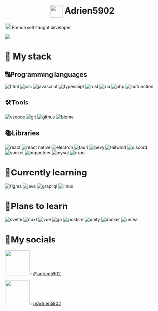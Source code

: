 <h1 align="center">
    <img width="40" align="center" src="https://github.com/Adrien5902/Adrien5902/assets/81705101/0a3614d4-02ed-41d4-9a8e-839012fe9ca4">
    <span>Adrien5902</span>
</h1>

<img width=18 src="https://upload.wikimedia.org/wikipedia/en/thumb/c/c3/Flag_of_France.svg/255px-Flag_of_France.svg.png"> French self-taught developer

<img src="Banner.png">

# 🚀 My stack

## 🔠Programming languages

![html](https://img.shields.io/badge/html-s?style=for-the-badge&logo=html5&logoColor=orange&color=333)
![css](https://img.shields.io/badge/css-s?style=for-the-badge&logo=data%3Aimage%2Fpng%3Bbase64%2CiVBORw0KGgoAAAANSUhEUgAAACAAAAAgCAYAAABzenr0AAAAAXNSR0IArs4c6QAAAARnQU1BAACxjwv8YQUAAAAJcEhZcwAADsEAAA7BAbiRa%2B0AAAVDSURBVFhH7Vd7bFNVGP%2B1t%2B1ty9a13UbHxujYQ3RsbA4Gm8lgKqALYMJDDQQjwSCBBCHRPxT%2FUROUYHwloqKCgG5B%2BANUQMGZIA4YczhgELoHbOvYo7bb2Kvr495ev3PufITB1MSMmPBLzs2955x%2B3%2B%2F7ne98p0fz7PQdCsYO%2FdTOUnvv43NrD7MOLXuMIaKpzaX2DQW%2BmXWMtQI3Y%2BFYK3AzNt1pArPuNIHoO01gzHfBCNwlcJfAXQL%2FMwKjHVts7O%2FGb4F%2FdBqGemQErsnDX4AxVYDBLnCjSgTwu8KQh1QzuhgNTGl6aFho1BVokxDqpEkELTQw5%2Big1Wv%2BIDQ6AZoXaJWQsTgOBSVpsNqj0Nfjx5mjDaj%2F2gdxvAA5qKB4XTruzZ0IhSxdrnbj5Par0McICHok5K9JRt7sVIhGPZrrPCjf4ULYH4FgIOPMxWgEAtclFG5wYuWGBxFlMQ%2F3An03BrFrWzlOv%2BHG%2BqNFKC7JHR6hwIjF4X2V2LWiCk98OA1LVxfBYNANjwLVFS5sf%2FoEESQ9SKXb5oAiKxBo0vxl93Pn%2FsEArlxoQTAQhsU6Dg8vzUbGSjsKijP5%2FLpaNxout0Kj0aBofhbSFllRvCCbO29ze3H%2BbAOfl1d4D7KWOBDyqUt6WwKRMBAzWYQtjv2LAi6da8L63P3cCYM9PhqpebFcWkmSUfpWBfZsPQmf5wZCQQnOXBsstig%2B98SRWmwp%2BBbNjZ3o7%2FPDlmCG3KfmxZ%2FajIACrU7DI2LwDwZhgwHfH7iI%2Bkvt6OrsJ0cyX3edTsDsJVNQ9sLP2Dx%2FP0RK0HHxBkRk1Ul2vhNn5jThtUcOwZIuUg7IMFOiMgjTExe9wt9ugiIpEGN0mLM4E0azAS1XPThf2gpf2yBqd3egubwHQX0IeXNTEBVtQuqURMx4zAlNjIRLuzsx0BHC1JIEOBJt1OyYtSAd1gw9ao%2B1I9wrQ2tUA%2Ft3dYAgxgqInmHg7YYriC%2Fe%2BRFtLV4%2BluSMx4p1D2FVWSHCngjKtp3ieaNEFMTGW1CybCY2fDIXgkkDJazm%2FugKWP%2BiQKMH1aVuvmh%2BlwS5NwIxUcC1gz04fbweAXEQEybZYTKLmJBsx5X2ZtSVdqPiowZ0G7sRn2RBDOUEU8Q70IWGr3zQUzCjKsCXX1WKRzEECdNXJeGpL%2FNRsu0%2B2DNMyH8%2BCc4iK8rW1ODAxxWI0DyjyYCU7DjkrHUgZ2MCftp6DR%2B8eBwDfUPcVnJ6HMJ9qgK3T0LyLksRMqgmksVmJvcKbb9pyMxJwXUmO%2F36ydVzMDgQwKsdB9Dzq5%2FXAVblrLHj8PibRRBFPXbGH0PVnlZIYYnb4hOGwRRg16UR0JLx3sYgur3qcFbeZLzfuBwZmRP5d4e7C%2FVVHsiU6awuPPf2o1i5aTYEQQu%2FP4iLFa2cmJ7qwJJnHsBLhxYSqWhOsMnlhd7Oxe9nT3ZXGwGNoEGE6vt3%2B35Bb88ADBRJSloC9Hod2lt9OPJZDep2duFU%2BWUuu5PGJqaMRzgk0b6%2FgIufevDDwRoEhkIYn2DjxJk41RV1qPq8BaZJXPxKVooX0Au%2FKI4ArT87TJzzrMib56RIzfB29KLyYBPtAIrOKkDqj2DmqmSkTXWQGgpc1W2o2dsB0UFnQaeErOUOZBUmE3GBzgIvKve2qCVYPQsW8ieRYBfFLez9VghT1Qo0SIjQ2rG8NU3V8a3ElpKdhuzACvkiPF8NSVoYHRQdtwwEvTKCbrXs6qz02xQdqcs%2FX6Yb8uvD0zgJpsRGagXU1Pr73%2BP36%2Fm75PwIAPwGHNEGjH2O14YAAAAASUVORK5CYII%3D&logoColor=663399&color=333)
![javascript](https://img.shields.io/badge/javascript-d?style=for-the-badge&logo=javascript&color=333)
![typescript](https://img.shields.io/badge/typescript-d?style=for-the-badge&logo=typescript&color=333)
![rust](https://img.shields.io/badge/rust-d?style=for-the-badge&logo=rust&logoColor=orange&color=333)
![lua](https://img.shields.io/badge/lua-s?style=for-the-badge&logo=lua&logoColor=blue&color=333)
![php](https://img.shields.io/badge/php-s?style=for-the-badge&logo=php&color=333)
![mcfunction](https://img.shields.io/badge/mcfunction-s?style=for-the-badge&logo=data%3Aimage%2Fwebp%3Bbase64%2CUklGRkgBAABXRUJQVlA4TDsBAAAv%2F8A%2FAEfBJgCANLjb6Sf9C1CDKjBfDQVt20hru%2BnlD%2B0gHI4pahvJmdm%2B%2FBHe%2FxD0%2BQ9gqEOFdMwVB3CJJ1PE94egB23Sn8aBaBp6gEmL4nXHDISI3sGNPhIHvSQtcUZZFOdR5wJBiIJnkNuIKyzFMrAMatr803iDwoHbSIq0zIzHTP9%2FZUt1TD3qjuj%2FBCzZ%2F%2Bx%2F9v%2BHZpEBjghGAYtboQlgjyAJoL7LxD5gjqA%2BoLkVrgWYIogFqOw%2F9h%2BfZb4AbEtAswDUW3E8Ac4SQDGAx3eZ%2FQGwCQGNAu5vBWRkAeryoWT%2FfcxNE3oPwST08rk0OPQ2gi30er901o3s2H%2FsP57N5Qwoj8XiBLh4L6t3gPpYpEtAYf99ZE0C%2BgpBAvrJ%2FbI50W8RzIleP5dWa3pBEKWX%2B4X9z%2F7n2gIA&color=333)

## 🛠️Tools
![vscode](https://img.shields.io/badge/vscode-s?style=for-the-badge&logo=data%3Aimage%2Fpng%3Bbase64%2CiVBORw0KGgoAAAANSUhEUgAAAEAAAAA%2FCAYAAABQHc7KAAAAAXNSR0IArs4c6QAAAARnQU1BAACxjwv8YQUAAAAJcEhZcwAADsMAAA7DAcdvqGQAAAn%2BSURBVHhe1ZoLcFRXGcfP4%2B4jm8eGAqHUIkK7kILloVMHOsirMoLVVjM6tWUQouJAxwJNkCkQ6WBJEEtegDQgCFplyiC1lupAShoSpBbxEZ4iW%2B2o7fShwAby2Md9%2BD93D4GQzWbv3U02%2BTGb2fvdu%2Bz9%2Fuf7vvOds5eSAcawDW99LNfJNnlcyqNZnowIZfwQ5Uplw6LRTfISSwwoAdxrj42juvqKrmu%2BiG6Q%2FCFeMnhQDrygYcL4QcqUqsbCe%2F4oL0%2BIASOAu6RxKtHCB4muDRfHumEQj8LJuBHDCGPMvIYyphHKX0NUVDZ%2B894G09gDA0IA95r6LxJd3UcMPVuaiIGXC46PH5FHFM7N4w4oE2LURoXwHZbWmPR7Adwlx75B1MhuOK9Ik0lcAW4QFeI4akQF9Q471FCQrckzHfRrAdxr3ihGyG%2BG89Jyk4QEuAGlEIKfwquKubIOHps%2FPCTP9F8B3Gvry4gWWU2Q67GwJMANhBCUn6Wcb%2BHuzH31T9zV1u8E8Kxu4DrVapDz3%2B7OecGtAnAIYAkzIpTzTHF83eIne5fM5055dLV9P9HUJ6QpLgocyfNmdswCljD0PPy938Ynewf32oahWvu13xJN%2B7I0JYztMNa1T%2FULAdzfPz6K6JGjGPmZ0eC2hvVPRDHwL%2B0CuEsaJhE1VIfRmCBNlkmmkKVVALS2s4gaPgrnR0lTn5M2AdDgFKDSv4ZiNFia0kK3AvgqTuePqb7glYcpBQ3OEnR3BzDyHmlKCrs1QNBFAF%2FVhUxfedM%2BQ41c0MPBt3wVZ6bLUykBDc4aOP4CRj5l0ZeyGuCrvjDMiAQPG2r4cdwgRYjm4%2F1RCFIsL0kK9%2Bq6KnR3pbFaW8uIYTc9p3HapZ7pEA8jPRYOHzQ0dbw03STaOf2KKM6l%2FhXj%2FyetCeMpbXLorVd2Y5pbkFzA3kSnTPW6nOX5dw%2Bdb%2Bj63dJsDUpbzQjwVZ6damiR%2BpjOC6Axzn%2BVREJvQqhp0poQaHC8euvl36TSecL4uypT5j7y8PR1IgKk1RYMxW4ewvwI8tLcaIiHoas%2BQwvXISVWSFNcMp49MRxRdRjOz0uN8whYptQS7pyql82q85%2FzZ0SN9mEY9RfhfLY87hlddyIaKn2b%2F%2FoSasYd0toFFLt8I9yOBkedIk3JgbU94UopH%2FTxecEN0981bSnQVKTA2ehbC0RT4jESDp5ASkyV1g7cJY2fgaiiu7tPmpKD8Q8JdzwaLJtd0rrKl4IKehOGcCqg3HHYTiQhJfKREvVIiaekSXR3c4lmptRd0pQEZsg3wvkHg6UzX5XGlGJ6PfYn7zn15o%2F2IB2wDLURV2KW4I49Hwaa%2FxAMh7YwYrjlGfuIkGe8griznwmueyAirZ2YvvuS19C1c3jZngU6DTvyugqjujzeRkS3QARV1UigpYW0qSphOLYNY1cw8k8GS2ftl5aYpEKATo2Qf%2BXkFZQ7S4QzloFoDs7I4Jxskut2m9vW1mU0Q%2F4kYc5pPTmfKjoJIPAXTyxFOC9BCFouNsJhCvG8WZkkLyuLcLwXQiSEEJ0rLxhOz6xg6Yy%2FSWuv00UAgb940g7qcH4NodguTZYw4HSG20XyEA0ZitKzCJRdR6FbhCr%2FZGj9VFvfaZeYAgj8T094mTLHwyhElltfgRDBoXAyBCJ446UE401UcX4WIf8zaelTuhVAgHSopw73Q8jLd6TJEmLgzZTI9JChSAtRGIUwJmbIO%2FYSp2d6%2B4YZp6PGvieuAAIsfs5QrjyE10lbxVHiQRQMQzS4RUoQiirvWIKQLwyuf%2FC6vCQt9CiAwF804Z3AlebtaihsjqgdbqSEmCXuzB30YrBs1g55Kq0kJEDuyiMLwu1tNYErV0moPZiECPhCfNbF6XL0HLt81Rez5Km00aMAucWHi4gW%2BTk19AzhwbWrARJsbbMtgsAwdLGW%2BBYJtx3HUnyiNKeFuALkFh8pw2qu3By6W7gWaCZt11uihSwJ0HVOwlL8OJbkhdLU58T0IKfMz9jlt3dgQdPt73MipzNR2T3I6aSBkCiyO6nTU3TpqbGt0tojKW%2BFBTnPHMtkl%2F9xgGjdOy8QKdDa0kpaEA1Jr8vxPYaqfkcPtTYgJe6X1j6hkwDeVXV5LNz2O%2BR8QSJeCRHa29rNumDoSatAiKZ%2BGinxe1%2F56YXS2Ot0CJC7qm40VcO1CHtL2%2BBChFAwKESABzQgzfbRtRxDC%2B%2FFLLF9zNZLYsurVzEF8K6snUzU0BsoeLYqMuX8WntEW0AU5xTk8jlpto9ICU1daoRaRErE3qhNESz3e6%2FPoLr6OpQfKW3WYMpfDPTyLZVf%2BOXbxRP%2FTp0ZcyhT3pRnk8AU4QEzJSpOz5fGlMOQ75Vw3vrvc2IK5I5dusszo%2FlHc85IK7m07L4PEAlzsaQ%2BZF6TLLqWa6iRX%2FjKm7aO2XYp%2BZ2m2xCPUf0J3sjDBKGsBc4vDpTPXXxt4ww0BJ3xP%2F3J63zoyAJEwl7L%2F3csROOkRr5rBFvqkRIdG63Jll0BI66s5YQrBxK%2BUcbPGA7X9MDmz%2B%2BSlphcXHiH6l85uZAqyvMpiYRoSkxBSpzALPG4sDgU1uWxN6uYd8aea6I5gfd%2FjHBb2u3cL5zAiBoO97LmH860tILDDa9CZd8Ur6%2BwRHTDtHKwN2uTk6gn0QjZq1%2B3b4qi9V1P9Mi6LjdKWRuipAijbnsFhxwuROu7k%2BidH3i0D8Ut8T8PzXaNwv12%2BwNNXG4XQIDFzzJEQrXIOxPGzxvcWdj8%2FOdORQ32Qf5%2ByVBD%2ByBCSlaBYmU5JNtNGLOZYrEEEOSurP0KeoKlGPkmTHEbmzfNvipPJQ3SYRoiQTwccac02cYUIAcC2K0x3QnQ2%2Fiqzo9D4%2FUKippPmmyRCgG6LIb6Av%2BK8RdQUMVeI6bg9JIWAQT%2Bogn%2FoS7PHDRMtdKUFtImgMC%2FLD9AXZmPYP3wEsJRWvsSmoo2LTVgmqw2tMgyK71CCmpAe1oj4Fb8xZOWo3V%2Bti8jgVIW6DcCCNA6%2F4AqTjH9pqhljAOERupt61cCCPxFE2tQGB%2BDCL32GyFlvIUpzg3Dp927sd%2FUgNvxVZyZjZqwHw3TEGnqgtUaAMcDaBv3Mu7Y2rBo9D9Nm3mmn4LWeTJWf7%2BGCDEXO4kJIJ5xFA9csJ%2BixmxrLLznX%2FKESb8WQAARRhMt8jK6xi7bdfEFMB3%2FL9Yyu5BS2xsXjYo%2BWXYb%2FV4AwZgtF4cY4TbxFGunDduYAuA9qvsHcHwnilxN46LR78szMRkQAgh8lecyxU90WEgViF5BtAsKhwBYDZo%2F00Udfw%2BO12Am2dm48BMfyY%2FGZcAIIBj3qsEi%2FqYaqqmLxXFOhoNkuBzwgv%2Bbcr6dcueuhoUjL5sXJ8iAEuAGU3ZcLOHUWM4YbUNlr6YO956GBSNsLNkJ%2BT%2BNwOkqcVZTZgAAAABJRU5ErkJggg%3D%3D&color=333)
![git](https://img.shields.io/badge/git-s?style=for-the-badge&logo=git&color=333)
![github](https://img.shields.io/badge/github-s?style=for-the-badge&logo=github&color=333)
![biome](https://img.shields.io/badge/biome.js-s?style=for-the-badge&logo=biome&color=333)

## 📚Libraries
![react](https://img.shields.io/badge/react-s?style=for-the-badge&logo=react&color=333)
![react native](https://img.shields.io/badge/react%20native-s?style=for-the-badge&logo=createreactapp&color=333)
![electron](https://img.shields.io/badge/electron%20js-s?style=for-the-badge&logo=electron&color=333)
![tauri](https://img.shields.io/badge/tauri-s?style=for-the-badge&logo=tauri&color=333)
![bevy](https://img.shields.io/badge/bevy-s?style=for-the-badge&logo=bevy&color=333)
![tailwind](https://img.shields.io/badge/tailwind%20css-s?style=for-the-badge&logo=tailwindcss&color=333)
![discord](https://img.shields.io/badge/discord.js-s?style=for-the-badge&logo=discord&color=333)
![socket](https://img.shields.io/badge/socket.io-s?style=for-the-badge&logo=socket.io&color=333)
![puppeteer](https://img.shields.io/badge/puppeteer-s?style=for-the-badge&logo=puppeteer&color=333)
![mysql](https://img.shields.io/badge/mysql-s?style=for-the-badge&logo=mysql&color=333)
![expo](https://img.shields.io/badge/expo-s?style=for-the-badge&logo=expo&color=333)


# 📖Currently learning
![figma](https://img.shields.io/badge/figma-s?style=for-the-badge&logo=figma&color=333)
![java](https://img.shields.io/badge/java-s?style=for-the-badge&logo=data%3Aimage%2Fpng%3Bbase64%2CiVBORw0KGgoAAAANSUhEUgAAAEAAAABACAYAAACqaXHeAAAAAXNSR0IArs4c6QAAAARnQU1BAACxjwv8YQUAAAAJcEhZcwAADsQAAA7EAZUrDhsAAAm3SURBVHhe1ZsLrF1FFYb3rRRU5FEUgYIiBfERBOQlBHxQQoPhJSIJGkCMiKEt2DaWmArhLUihVKHGVAOEghFQYgABjdwIUhWCCOWhgoBCsSCKVirPlsv3zexpzzncc8859%2B7ZPfzNn9mzz757Zq2ZWbPWmt2iH%2FHYvJ0mws%2BX1awYV5b9huXwMJSwdazmQ78q4GW4CfxEqGVEvypgAG4EPxJqGdGvCpgA3wdVQlb0qwL2gO%2BCz4daRvSrAr5Uln8ty2zoOwVg%2BQ%2BkOAy%2BAu%2FxXk70lQIQfkuKuVAjeBe8F2ZF3ygA4den%2BD78ULhRFAsnzbrPWZAVfaEAhH8bxUJ4ULhRFL%2BCV8fLvHCqrVUg%2FMYUP4CfCzeK4hk4hdFfEqt5sVZnAMLr6v4UJuGd8ie2E57n14GVDtpaUwCC7E5xM5wcbhTFEJyF8NfG6hrw7GbwYC73hJUqYK0sAYQ5gmIB3DTcKIpVcCbCXxyrETy3OcWXoTPlKriYZ1ZSVobaFYBQsynOgePDjaJ4AU5HsMtiNTzzVorj4TR4IzyL3%2F9LWTlqUwBCrUNxPpwZbkT8Gx6HcD%2BL1fDcLhTfgbvCaY2KyYFaFIBQ61J8DzqdE%2F4Oj0bA38RqeO4oikug2%2BIR%2FHa993OiLiM4DzYK%2FzA8pEX46RRXQCPA4%2BsQXmSfAQg2i%2BLCWAswwDkUAR%2BK1fDMZyl0fFwml%2FJbo7KyIusMQLCdKE6NtYB%2FwaNahE%2F%2Bv8Jr6C6CtSH3EjgJ6uklzEH4O8vrBEd7UrwsfgcfjJf1IJsCGNmJFJ%2BOtYBB2GTReUZjp4OT8DAK0iGqDTlnwPthcnTElQjX6sRsAbeNlwEug1qRUwFvh%2Bn9L8L74mUTDIHXi5cBOzIrkoNUC3Iq4D8wjbiurqnuVugI%2FS9eBpgL1N%2BvDTkV8Bh8Ol4WOkIbxss1YEn8g8LMT4KzYUa8rAfZFIBw%2F6TQ8AkVsF28fAN%2BWJYJnggdUl5nR84ZIBTupXhZfLIsmzA0MGSwY04gQefsFJTwjljNi6wKYBYspjDPJw5AKJ2eJmw7c4nb3mnw2XAjwlxBSpJkRe4ZIE6Hv4YKf5w3WoGidH7mx9pqHFqWWZFdAQjnSe8X4R%2FhycwC3ePh4HLRcCZsxLPZ%2FYI6ZoBKeIJCj0%2BLvxDBGt3jgNJo3hprAQ9yr9Lsz3CoRQECYZ6iMO1tLDAPJegGt%2BIvZWmWaFG8zIts4fDk2QtMaynk0PhiaPkv5k5f7eMjvAZuAxpftE3DKHP%2FXIpvwFNR2Nnh5gigDXMHn4IfhrZnlHnb4Nxpyf%2FoiMoUQGc2o9gZGgO4hXmya0dMfjxAp5qCHITdlMZXoADdZOsKcxu8vRg38LVJM%2B7tGBSVCjCWMGl6LNR%2FcLmdQXuXUnbEmBRABzagMJnhYaa5PEfgR9Cw9ik64VTuCijAdNhERt684ahAf75LcWKsFcfQfsdlNGoF0JiRng7Mx8ON6OtPodHbY7U3LJ2%2FxYStZiwzfmiLUuEFbQz73QC%2FG4JraN1y74d7t3s2YSwKcMqbzW0MXrTk7vm%2FhX%2BGT5b3%2Fg9fpTMjW%2FWpV4%2Bbsv6z41cWA8YEfiXiucB7oMvKz2WcZfb5TN7lOUET6NNbKDxX1C7oge7FcyOeMI91CbgGDy%2B5G3w3bISdMOLTy3N0TXmpDGdLUobhr7GCBtOAyS3yndAZFka8xGtQe%2BIuch0%2B9I2DF0z13mrQHxXnDDSq1LbsiQJGPGMckwISaNj3OFI7QEdKq6xhcgQVRKOokJ1g2KzdUGkaUGfQI%2FABqH15FIFWUA4L%2BvEBit9DlajgLoG2z4tKFDAcyuloUsRRdTqrhJQAcdT1QbT0zgRnhILbWWeJfJHO9%2FR9AG164jQn1ooT%2BPsUh7RF5QqgE9oGR%2F%2BhTtqvErS7D4WHrSqaLXDoK4NzpzctkeFQ1RJwNP2252ioAboF4Y%2BhrAW0b3zhQcp7oSdLs2k%2FheEjoioFeNp7TawFLIOe790CDXBW0KGOjo0olalXp0HV%2Bmtc%2FwSv5x1vGFGe%2FwyFX5e4jObwTE8udFUK%2BCCFntde4cYaaIkfh3%2BDpr%2FcEt0NXO8aPIXVODpttRN%2BG6jg7uNbQT%2BXTfDYbCYCPmeFNt3zvw6NL%2Fym4BJ%2BU%2FE9oTIbQIc0cJ4DGPWZ0NAOaARHC2eMu4HWX7%2Fil3AxQr5CW3tzbTyhYq%2FlnsodFSo3goIOavm3geYB%2FeRVOrJuT462O0HaBV6Fzgizw46uUaPLRuE8R1yGgE0OFO%2F3XS6rrl3tdsiigHag426NUuFtWwVIl8MqBOrKTrxpgMATJp8cjFrfovIZgNAKbFhqeKphO5KR7dk41YUxKaAUVr9dA7jUtcq9qVz7AVSC0Zmpb6Mz17denmvXdW372oO0C3hWqBvt9vdj3uffZUXPCkBAO6zjsR90K9JXv4sX3X1rVICB0eVQoVqhc%2BJ%2BLV33tm%2Fi033f7bA1XvgJnIUijAmyoGsFIJhBzRfgkdDMj190nEfnDHubwLMfpfDcXyW5G6i0XqCv4GHqTfBy2mg8M6gUXSkAgfan0LNLHzIvolMdXV3%2BznBZJ8kozWmtc%2BNUd8k48np2zgaTFn49otNkyOve%2FzhtOEs6gnZ0gXfj%2Bevine7RUQG8XIfGENPQNmEhjX21vO4JvM823Qot3fZe410dg5Z24H3mBD1TsH%2B78K6QY%2BwW3SrAI67GYy07roGy4TtoNLindYE%2BmTwx72AM4v8u0RB%2Fi358k7IndLsEdD2%2FDS1b8Sg0S%2BMsMXGhF%2BeaNZ4fk2NTzhbth8vGgXA5me0x5tAOCQ3kBcXAwILB86eu4m9Uxva0bWK2I7pSgODFWmo%2FbPbMTkX4YdNwhxvOhqXQjumjSz%2BBd%2FszP%2BAU1f1VOS4FkyMK6bu0DdoNXV3zClK7IRUsQQUroCHwDQhrkGUfjUHOghdz7%2Bfe64SuFdAIGjJXp1FLKTCvHSH3cUerm%2FRXN9BXUDhz%2FcYFprlMci5BQJUaQH%2FcdU6AB8B5%2FNZ60NoWo1LAcChniMI7am6ZhrbWHTlL%2FYK03zvywQBCZ4Ozwtnh7DEClAqukOYGlyPUakNJW%2FZbpbvN6nfol%2FwBeiDS1dRPGLMC6IzCKOQLNF55Cqx8vwo0otRL%2FBj0Q2qtv8vKA9UrafsOyp5RhQJcv%2FtCQ1%2FDYN9p6tu93RDX43GvHWX3%2FJU8McQ%2F3WiFc0Y4M5whrv80i8wy62m6vWkTtA86SBpZja7p73sQXCWMGlUuAY2ZArhd6v1puBy1tBycJSpIYycVXGfIPujwmAFWSSovLQUNqWtfoXWSnkBgFVoRiuJ1n3LbqFjV6JUAAAAASUVORK5CYII%3D&color=333)
![graphql](https://img.shields.io/badge/graphql-s?style=for-the-badge&logo=graphql&logoColor=magenta&color=333)
![linux](https://img.shields.io/badge/linux-s?style=for-the-badge&logo=linux&color=333)

# 🔮Plans to learn
![svelte](https://img.shields.io/badge/svelte-s?style=for-the-badge&logo=svelte&color=333)
![nuxt](https://img.shields.io/badge/nuxt.js-s?style=for-the-badge&logo=nuxt.js&color=333)
![vue](https://img.shields.io/badge/vue.js-s?style=for-the-badge&logo=vue.js&color=333)
![go](https://img.shields.io/badge/go-s?style=for-the-badge&logo=go&color=333)
![postgre](https://img.shields.io/badge/postgre%20sql-s?style=for-the-badge&logo=postgresql&color=333)
![unity](https://img.shields.io/badge/unity-s?style=for-the-badge&logo=unity&color=333)
![docker](https://img.shields.io/badge/docker-s?style=for-the-badge&logo=docker&color=333)
![unreal](https://img.shields.io/badge/unreal%20engine-s?style=for-the-badge&logo=unrealengine&color=333)

# 🤳My socials
<img width=80 src="https://upload.wikimedia.org/wikipedia/en/9/98/Discord_logo.svg"> : [@adrien5902](https://discordapp.com/users/535555445398437888)

<img width=80 src="https://upload.wikimedia.org/wikipedia/en/1/1f/Reddit_logo_2023.svg"> : [u/Adrien5902](https://www.reddit.com/u/Adrien5902/)
